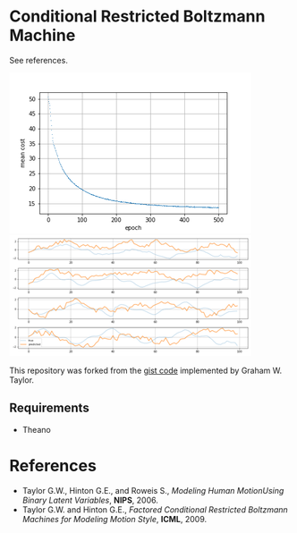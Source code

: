 # Conditional Restricted Boltzmann Machine

See references.

![cost](cost.png) ![prediction](prediction.png)

This repository was forked from the [gist code](https://gist.github.com/gwtaylor/2505670) implemented by Graham W. Taylor. 

## Requirements

- Theano

# References

- Taylor G.W., Hinton G.E., and Roweis S., *Modeling Human MotionUsing Binary Latent Variables*, **NIPS**, 2006.
- Taylor G.W. and Hinton G.E., *Factored Conditional Restricted Boltzmann Machines for Modeling Motion Style*, **ICML**, 2009.
